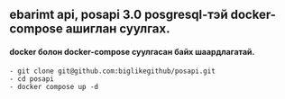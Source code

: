 ## ebarimt api, posapi 3.0 posgresql-тэй docker-compose ашиглан суулгах.
####  docker болон docker-compose суулгасан байх шаардлагатай.
    - git clone git@github.com:biglikegithub/posapi.git
    - cd posapi
    - docker compose up -d
